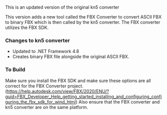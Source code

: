 This is an updated version of the original kn5 converter

This version adds a new tool called the FBX Converter to convert ASCII FBX to binary FBX which is then called by the kn5 converter.
The FBX converter utilizes the FBX SDK.


### Changes to kn5 converter
- Updated to .NET Framework 4.8
- Creates binary FBX file alongside the original ASCII FBX.

### To Build
Make sure you install the FBX SDK and make sure these options are all correct for the FBX Converter project. (https://help.autodesk.com/view/FBX/2020/ENU/?guid=FBX_Developer_Help_getting_started_installing_and_configuring_configuring_the_fbx_sdk_for_wind_html)
Also ensure that the FBX converter and kn5 converter are on the same platform.
